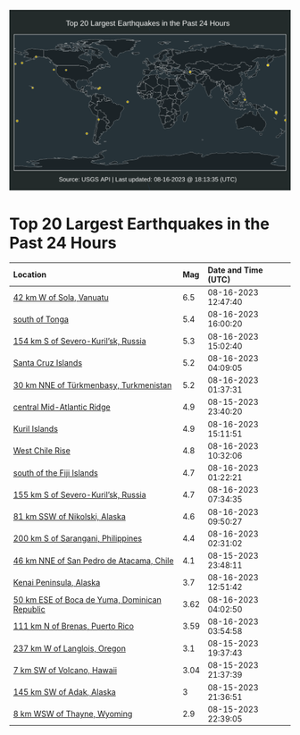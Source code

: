 ![Map](./map.png)

# Top 20 Largest Earthquakes in the Past 24 Hours

| Location | Mag | Date and Time (UTC) |
|:---|:---|:---|
| [42 km W of Sola, Vanuatu](https://earthquake.usgs.gov/earthquakes/eventpage/us7000knq0) | 6.5 | 08-16-2023 12:47:40 |
| [south of Tonga](https://earthquake.usgs.gov/earthquakes/eventpage/us7000knsr) | 5.4 | 08-16-2023 16:00:20 |
| [154 km S of Severo-Kuril’sk, Russia](https://earthquake.usgs.gov/earthquakes/eventpage/us7000knrv) | 5.3 | 08-16-2023 15:02:40 |
| [Santa Cruz Islands](https://earthquake.usgs.gov/earthquakes/eventpage/us7000knlh) | 5.2 | 08-16-2023 04:09:05 |
| [30 km NNE of Türkmenbaşy, Turkmenistan](https://earthquake.usgs.gov/earthquakes/eventpage/us7000knkw) | 5.2 | 08-16-2023 01:37:31 |
| [central Mid-Atlantic Ridge](https://earthquake.usgs.gov/earthquakes/eventpage/us7000knkc) | 4.9 | 08-15-2023 23:40:20 |
| [Kuril Islands](https://earthquake.usgs.gov/earthquakes/eventpage/us7000knrz) | 4.9 | 08-16-2023 15:11:51 |
| [West Chile Rise](https://earthquake.usgs.gov/earthquakes/eventpage/us7000knnp) | 4.8 | 08-16-2023 10:32:06 |
| [south of the Fiji Islands](https://earthquake.usgs.gov/earthquakes/eventpage/us7000knkv) | 4.7 | 08-16-2023 01:22:21 |
| [155 km S of Severo-Kuril’sk, Russia](https://earthquake.usgs.gov/earthquakes/eventpage/us7000knm1) | 4.7 | 08-16-2023 07:34:35 |
| [81 km SSW of Nikolski, Alaska](https://earthquake.usgs.gov/earthquakes/eventpage/us7000knnl) | 4.6 | 08-16-2023 09:50:27 |
| [200 km S of Sarangani, Philippines](https://earthquake.usgs.gov/earthquakes/eventpage/us7000knl2) | 4.4 | 08-16-2023 02:31:02 |
| [46 km NNE of San Pedro de Atacama, Chile](https://earthquake.usgs.gov/earthquakes/eventpage/us7000knkf) | 4.1 | 08-15-2023 23:48:11 |
| [Kenai Peninsula, Alaska](https://earthquake.usgs.gov/earthquakes/eventpage/ak023ah9zcn5) | 3.7 | 08-16-2023 12:51:42 |
| [50 km ESE of Boca de Yuma, Dominican Republic](https://earthquake.usgs.gov/earthquakes/eventpage/pr2023228001) | 3.62 | 08-16-2023 04:02:50 |
| [111 km N of Brenas, Puerto Rico](https://earthquake.usgs.gov/earthquakes/eventpage/pr2023228000) | 3.59 | 08-16-2023 03:54:58 |
| [237 km W of Langlois, Oregon](https://earthquake.usgs.gov/earthquakes/eventpage/us7000knj7) | 3.1 | 08-15-2023 19:37:43 |
| [7 km SW of Volcano, Hawaii](https://earthquake.usgs.gov/earthquakes/eventpage/hv73528192) | 3.04 | 08-15-2023 21:37:39 |
| [145 km SW of Adak, Alaska](https://earthquake.usgs.gov/earthquakes/eventpage/us7000knk4) | 3 | 08-15-2023 21:36:51 |
| [8 km WSW of Thayne, Wyoming](https://earthquake.usgs.gov/earthquakes/eventpage/us7000knk2) | 2.9 | 08-15-2023 22:39:05 |
